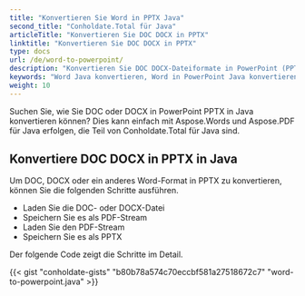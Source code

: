 ```yaml
---
title: "Konvertieren Sie Word in PPTX Java"
second_title: "Conholdate.Total für Java"
articleTitle: "Konvertieren Sie DOC DOCX in PPTX"
linktitle: "Konvertieren Sie DOC DOCX in PPTX"
type: docs
url: /de/word-to-powerpoint/
description: "Konvertieren Sie DOC DOCX-Dateiformate in PowerPoint (PPTX) in Java."
keywords: "Word Java konvertieren, Word in PowerPoint Java konvertieren, doc in pptx Java konvertieren, docx in Powerpoint Java konvertieren, Java doc docx konvertieren, doc in pptx Eclipse, docx in pptx Eclipse, Java-Konverter für doc, Java-Konverter für docx, Wort in pptx Java, docx-Seiten zu Folien"
weight: 10
---
```


Suchen Sie, wie Sie DOC oder DOCX in PowerPoint PPTX in Java konvertieren können? Dies kann einfach mit Aspose.Words und Aspose.PDF für Java erfolgen, die Teil von Conholdate.Total für Java sind.

## **Konvertiere DOC DOCX in PPTX in Java**
Um DOC, DOCX oder ein anderes Word-Format in PPTX zu konvertieren, können Sie die folgenden Schritte ausführen.

- Laden Sie die DOC- oder DOCX-Datei
- Speichern Sie es als PDF-Stream
- Laden Sie den PDF-Stream
- Speichern Sie es als PPTX

Der folgende Code zeigt die Schritte im Detail.

{{< gist "conholdate-gists" "b80b78a574c70eccbf581a27518672c7" "word-to-powerpoint.java" >}}
